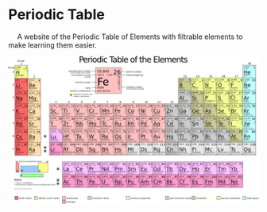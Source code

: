 # Periodic Table

&emsp; A website of the Periodic Table of Elements with filtrable elements to make learning them easier.

<img src='src\Periodic_table_large.svg'>
 
